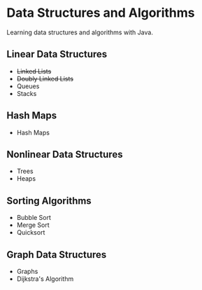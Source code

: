 # Data Structures and Algorithms

Learning data structures and algorithms with Java.

## Linear Data Structures

- ~~Linked Lists~~
- ~~Doubly Linked Lists~~
- Queues
- Stacks

## Hash Maps

- Hash Maps

## Nonlinear Data Structures

- Trees
- Heaps

## Sorting Algorithms

- Bubble Sort
- Merge Sort
- Quicksort

## Graph Data Structures

- Graphs
- Dijkstra's Algorithm